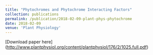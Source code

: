 ```yaml
---
title: "Phytochromes and Phytochrome Interacting Factors"
collection: publications
permalink: /publication/2018-02-09-plant-phys-phytochrome
date: 2018-02-09
venue: 'Plant Physiology'
---
```



[Download paper here] (http://www.plantphysiol.org/content/plantphysiol/176/2/1025.full.pdf)
